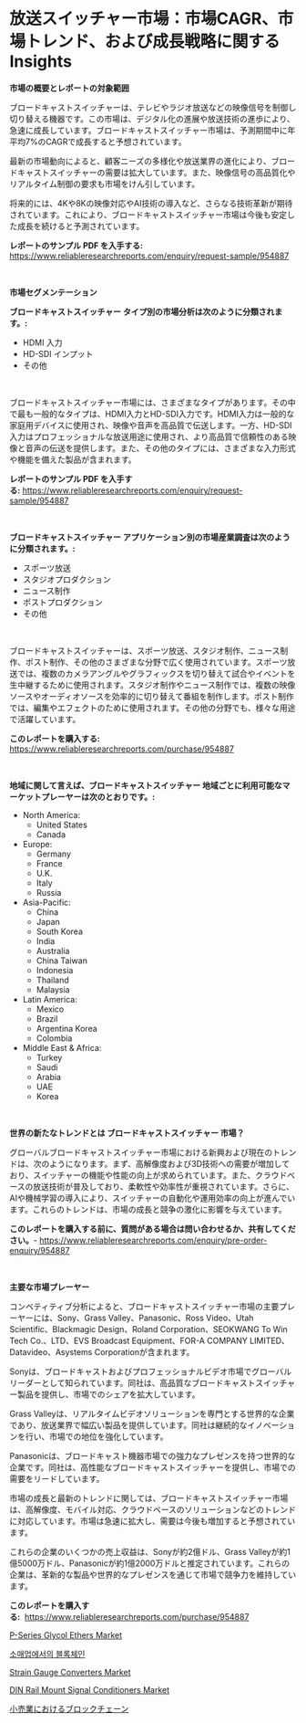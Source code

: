 <p><h1>放送スイッチャー市場：市場CAGR、市場トレンド、および成長戦略に関するInsights</h1></p><p><strong>市場の概要とレポートの対象範囲</strong></p>
<p><p>ブロードキャストスイッチャーは、テレビやラジオ放送などの映像信号を制御し切り替える機器です。この市場は、デジタル化の進展や放送技術の進歩により、急速に成長しています。ブロードキャストスイッチャー市場は、予測期間中に年平均7%のCAGRで成長すると予想されています。</p><p>最新の市場動向によると、顧客ニーズの多様化や放送業界の進化により、ブロードキャストスイッチャーの需要は拡大しています。また、映像信号の高品質化やリアルタイム制御の要求も市場をけん引しています。</p><p>将来的には、4Kや8Kの映像対応やAI技術の導入など、さらなる技術革新が期待されています。これにより、ブロードキャストスイッチャー市場は今後も安定した成長を続けると予測されています。</p></p>
<p><strong>レポートのサンプル PDF を入手する:</strong> <a href="https://www.reliableresearchreports.com/enquiry/request-sample/954887">https://www.reliableresearchreports.com/enquiry/request-sample/954887</a></p>
<p>&nbsp;</p>
<p><strong>市場セグメンテーション</strong></p>
<p><strong>ブロードキャストスイッチャー タイプ別の市場分析は次のように分類されます。:</strong></p>
<p><ul><li>HDMI 入力</li><li>HD-SDI インプット</li><li>その他</li></ul></p>
<p>&nbsp;</p>
<p><p>ブロードキャストスイッチャー市場には、さまざまなタイプがあります。その中で最も一般的なタイプは、HDMI入力とHD-SDI入力です。HDMI入力は一般的な家庭用デバイスに使用され、映像や音声を高品質で伝送します。一方、HD-SDI入力はプロフェッショナルな放送用途に使用され、より高品質で信頼性のある映像と音声の伝送を提供します。また、その他のタイプには、さまざまな入力形式や機能を備えた製品が含まれます。</p></p>
<p><strong>レポートのサンプル PDF を入手する:</strong>&nbsp;<a href="https://www.reliableresearchreports.com/enquiry/request-sample/954887">https://www.reliableresearchreports.com/enquiry/request-sample/954887</a></p>
<p>&nbsp;</p>
<p><strong> ブロードキャストスイッチャー アプリケーション別の市場産業調査は次のように分類されます。:</strong></p>
<p><ul><li>スポーツ放送</li><li>スタジオプロダクション</li><li>ニュース制作</li><li>ポストプロダクション</li><li>その他</li></ul></p>
<p>&nbsp;</p>
<p><p>ブロードキャストスイッチャーは、スポーツ放送、スタジオ制作、ニュース制作、ポスト制作、その他のさまざまな分野で広く使用されています。スポーツ放送では、複数のカメラアングルやグラフィックスを切り替えて試合やイベントを生中継するために使用されます。スタジオ制作やニュース制作では、複数の映像ソースやオーディオソースを効率的に切り替えて番組を制作します。ポスト制作では、編集やエフェクトのために使用されます。その他の分野でも、様々な用途で活躍しています。</p></p>
<p><strong>このレポートを購入する:</strong>&nbsp; <a href="https://www.reliableresearchreports.com/purchase/954887">https://www.reliableresearchreports.com/purchase/954887</a></p>
<p>&nbsp;</p>
<p><strong>地域に関して言えば、ブロードキャストスイッチャー 地域ごとに利用可能なマーケットプレーヤーは次のとおりです。:</strong></p>
<p><ul>
    <li>
        North America:
        <ul>
            <li>United States</li>
            <li>Canada</li>
        </ul>
    </li>
    <li>
        Europe:
        <ul>
            <li>Germany</li>
            <li>France</li>
            <li>U.K.</li>
            <li>Italy</li>
            <li>Russia</li>
        </ul>
    </li>
    <li>
        Asia-Pacific:
        <ul>
            <li>China</li>
            <li>Japan</li>
            <li>South Korea</li>
            <li>India</li>
            <li>Australia</li>
            <li>China Taiwan</li>
            <li>Indonesia</li>
            <li>Thailand</li>
            <li>Malaysia</li>
        </ul>
    </li>
    <li>
        Latin America:
        <ul>
            <li>Mexico</li>
            <li>Brazil</li>
            <li>Argentina Korea</li>
            <li>Colombia</li>
        </ul>
    </li>
    <li>
        Middle East & Africa:
        <ul>
            <li>Turkey</li>
            <li>Saudi</li>
            <li>Arabia</li>
            <li>UAE</li>
            <li>Korea</li>
        </ul>
    </li>
    </ul></p>
<p>&nbsp;</p>
<p><strong>世界の新たなトレンドとは ブロードキャストスイッチャー 市場？</strong></p>
<p><p>グローバルブロードキャストスイッチャー市場における新興および現在のトレンドは、次のようになります。まず、高解像度および3D技術への需要が増加しており、スイッチャーの機能や性能の向上が求められています。また、クラウドベースの放送技術が普及しており、柔軟性や効率性が重視されています。さらに、AIや機械学習の導入により、スイッチャーの自動化や運用効率の向上が進んでいます。これらのトレンドは、市場の成長と競争の激化に影響を与えています。</p></p>
<p><strong>このレポートを購入する前に、質問がある場合は問い合わせるか、共有してください。</strong>- <a href="https://www.reliableresearchreports.com/enquiry/pre-order-enquiry/954887">https://www.reliableresearchreports.com/enquiry/pre-order-enquiry/954887</a></p>
<p>&nbsp;</p>
<p><strong>主要な市場プレーヤー</strong></p>
<p><p>コンペティティブ分析によると、ブロードキャストスイッチャー市場の主要プレーヤーには、Sony、Grass Valley、Panasonic、Ross Video、Utah Scientific、Blackmagic Design、Roland Corporation、SEOKWANG To Win Tech Co.、LTD、EVS Broadcast Equipment、FOR-A COMPANY LIMITED、Datavideo、Asystems Corporationが含まれます。</p><p>Sonyは、ブロードキャストおよびプロフェッショナルビデオ市場でグローバルリーダーとして知られています。同社は、高品質なブロードキャストスイッチャー製品を提供し、市場でのシェアを拡大しています。</p><p>Grass Valleyは、リアルタイムビデオソリューションを専門とする世界的な企業であり、放送業界で幅広い製品を提供しています。同社は継続的なイノベーションを行い、市場での地位を強化しています。</p><p>Panasonicは、ブロードキャスト機器市場での強力なプレゼンスを持つ世界的な企業です。同社は、高性能なブロードキャストスイッチャーを提供し、市場での需要をリードしています。</p><p>市場の成長と最新のトレンドに関しては、ブロードキャストスイッチャー市場は、高解像度、モバイル対応、クラウドベースのソリューションなどのトレンドに対応しています。市場は急速に拡大し、需要は今後も増加すると予想されています。</p><p>これらの企業のいくつかの売上収益は、Sonyが約2億ドル、Grass Valleyが約1億5000万ドル、Panasonicが約1億2000万ドルと推定されています。これらの企業は、革新的な製品や世界的なプレゼンスを通じて市場で競争力を維持しています。</p></p>
<p><strong>このレポートを購入する:</strong>&nbsp;&nbsp;<a href="https://www.reliableresearchreports.com/purchase/954887">https://www.reliableresearchreports.com/purchase/954887</a></p>
<p><p><a href="https://iodized-pantydraco-05c.notion.site/P-Series-Glycol-Ethers-Market-Size-Market-Share-and-Global-Market-Analysis-Report-2024-2031-5c73b8e2d3ed4c34ae7aba0d9c5f4c8f">P-Series Glycol Ethers Market</a></p><p><a href="https://github.com/vsoq0zknh59/Market-Research-Report-List-1/blob/main/8625324185343.md">소매업에서의 블록체인</a></p><p><a href="https://view.publitas.com/reportprime-1/strain-gauge-converters-market-size-share-trends-analysis-report-by-material-by-type-by-end-user-by-region-and-segment-forecasts-2024-2031/">Strain Gauge Converters Market</a></p><p><a href="https://view.publitas.com/reportprime-1/din-rail-mount-signal-conditioners-market-size-furnishes-valuable-information-encompassing-market-share-market-trends-and-projections-spanning-from-2024-to-2031/">DIN Rail Mount Signal Conditioners Market</a></p><p><a href="https://github.com/bevdtkn4419963/Market-Research-Report-List-1/blob/main/8623641185348.md">小売業におけるブロックチェーン</a></p></p>